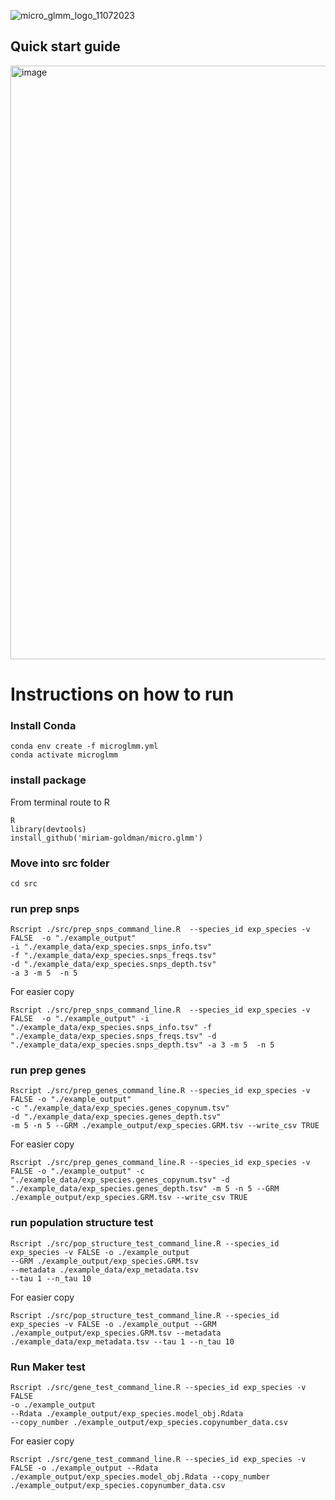 ![micro_glmm_logo_11072023](https://github.com/miriam-goldman/micro.glmm/assets/46382670/88ea180f-13d9-4787-8e2f-5655fa53fad0)
## Quick start guide
<img width="950" alt="image" src="https://github.com/miriam-goldman/micro.glmm/assets/46382670/1d814a2d-ae54-4690-b70f-8353bae1457f">

# Instructions on how to run
### Install Conda

```
conda env create -f microglmm.yml
conda activate microglmm
```
### install package
From terminal route to R
```
R
library(devtools)
install_github('miriam-goldman/micro.glmm')
```

### Move into src folder
```
cd src
```
### run prep snps
```
Rscript ./src/prep_snps_command_line.R  --species_id exp_species -v FALSE  -o "./example_output"
-i "./example_data/exp_species.snps_info.tsv"
-f "./example_data/exp_species.snps_freqs.tsv"
-d "./example_data/exp_species.snps_depth.tsv"
-a 3 -m 5  -n 5   
 ```
For easier copy
```
Rscript ./src/prep_snps_command_line.R  --species_id exp_species -v FALSE  -o "./example_output" -i "./example_data/exp_species.snps_info.tsv" -f "./example_data/exp_species.snps_freqs.tsv" -d "./example_data/exp_species.snps_depth.tsv" -a 3 -m 5  -n 5   
 ```
### run prep genes

```
Rscript ./src/prep_genes_command_line.R --species_id exp_species -v FALSE -o "./example_output"
-c "./example_data/exp_species.genes_copynum.tsv"
-d "./example_data/exp_species.genes_depth.tsv"
-m 5 -n 5 --GRM ./example_output/exp_species.GRM.tsv --write_csv TRUE
 ```
For easier copy
```
Rscript ./src/prep_genes_command_line.R --species_id exp_species -v FALSE -o "./example_output" -c "./example_data/exp_species.genes_copynum.tsv" -d "./example_data/exp_species.genes_depth.tsv" -m 5 -n 5 --GRM ./example_output/exp_species.GRM.tsv --write_csv TRUE
 ```
### run population structure test

```
Rscript ./src/pop_structure_test_command_line.R --species_id exp_species -v FALSE -o ./example_output
--GRM ./example_output/exp_species.GRM.tsv
--metadata ./example_data/exp_metadata.tsv
--tau 1 --n_tau 10
```
For easier copy
```
Rscript ./src/pop_structure_test_command_line.R --species_id exp_species -v FALSE -o ./example_output --GRM ./example_output/exp_species.GRM.tsv --metadata ./example_data/exp_metadata.tsv --tau 1 --n_tau 10
```
### Run Maker test

```
Rscript ./src/gene_test_command_line.R --species_id exp_species -v FALSE
-o ./example_output
--Rdata ./example_output/exp_species.model_obj.Rdata
--copy_number ./example_output/exp_species.copynumber_data.csv
```
For easier copy
```
Rscript ./src/gene_test_command_line.R --species_id exp_species -v FALSE -o ./example_output --Rdata ./example_output/exp_species.model_obj.Rdata --copy_number ./example_output/exp_species.copynumber_data.csv
```

